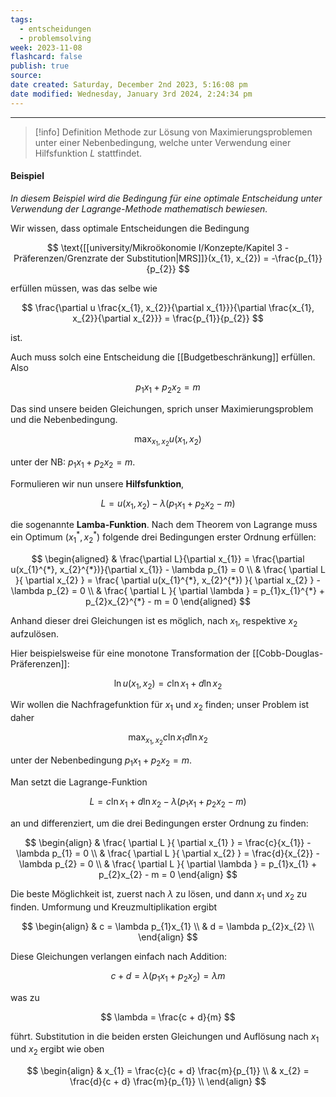 ```yaml
---
tags:
  - entscheidungen
  - problemsolving
week: 2023-11-08
flashcard: false
publish: true
source: 
date created: Saturday, December 2nd 2023, 5:16:08 pm
date modified: Wednesday, January 3rd 2024, 2:24:34 pm
---
```

***

> [!info] Definition
> Methode zur Lösung von Maximierungsproblemen unter einer Nebenbedingung, welche unter Verwendung einer Hilfsfunktion $L$ stattfindet.
#### Beispiel
*In diesem Beispiel wird die Bedingung für eine optimale Entscheidung unter Verwendung der Lagrange-Methode mathematisch bewiesen.*

Wir wissen, dass optimale Entscheidungen die Bedingung

$$
\text{[[university/Mikroökonomie I/Konzepte/Kapitel 3 - Präferenzen/Grenzrate der Substitution|MRS]]}(x_{1}, x_{2}) = -\frac{p_{1}}{p_{2}}
$$

erfüllen müssen, was das selbe wie

$$
\frac{\partial u \frac{x_{1}, x_{2}}{\partial x_{1}}}{\partial \frac{x_{1}, x_{2}}{\partial x_{2}}} = \frac{p_{1}}{p_{2}}
$$

ist.

Auch muss solch eine Entscheidung die [[Budgetbeschränkung]] erfüllen. Also

$$
p_{1}x_{1} + p_{2}x_{2} = m
$$

Das sind unsere beiden Gleichungen, sprich unser Maximierungsproblem und die Nebenbedingung.

$$
\max_{x_{1}, x_{2}} u(x_{1}, x_{2})
$$

unter der NB: $p_{1}x_{1} + p_{2}x_{2} = m$.

Formulieren wir nun unsere **Hilfsfunktion**,

$$
L = u(x_{1}, x_{2}) - \lambda (p_{1}x_{1} + p_{2}x_{2} - m)
$$

die sogenannte **Lamba-Funktion**.
Nach dem Theorem von Lagrange muss ein Optimum $(x_{1}^{*}, x_{2}^{*})$ folgende drei Bedingungen erster Ordnung erfüllen:

$$
\begin{aligned}
& \frac{\partial L}{\partial x_{1}} = \frac{\partial u(x_{1}^{*}, x_{2}^{*})}{\partial x_{1}} - \lambda p_{1} = 0 \\
& \frac{ \partial L }{ \partial x_{2} } = \frac{ \partial u(x_{1}^{*}, x_{2}^{*}) }{ \partial x_{2} } - \lambda p_{2} = 0 \\
& \frac{ \partial L }{ \partial \lambda } = p_{1}x_{1}^{*} + p_{2}x_{2}^{*} - m = 0
\end{aligned}
$$

Anhand dieser drei Gleichungen ist es möglich, nach $x_{1}$, respektive $x_{2}$ aufzulösen.

Hier beispielsweise für eine monotone Transformation der [[Cobb-Douglas-Präferenzen]]:

$$
\ln u(x_{1}, x_{2}) = c \ln x_{1} + d \ln {x_{2}}
$$

Wir wollen die Nachfragefunktion für $x_{1} \text{ und } x_{2}$ finden; unser Problem ist daher

$$
\max_{x_{1}, x_{2}} c \ln x_{1} d \ln x_{2}
$$

unter der Nebenbedingung $p_{1}x_{1} + p_{2}x_{2} = m$.

Man setzt die Lagrange-Funktion

$$
L = c \ln x_{1} + d \ln x_{2} - \lambda (p_{1}x_{1} + p_{2}x_{2} - m)
$$

an und differenziert, um die drei Bedingungen erster Ordnung zu finden:

$$
\begin{align}
 & \frac{ \partial L }{ \partial x_{1} } = \frac{c}{x_{1}} - \lambda p_{1} = 0 \\
 & \frac{ \partial L }{ \partial x_{2} } = \frac{d}{x_{2}} - \lambda p_{2} = 0 \\
 & \frac{ \partial L }{ \partial \lambda } = p_{1}x_{1} + p_{2}x_{2} - m = 0
\end{align}
$$

Die beste Möglichkeit ist, zuerst nach $\lambda$ zu lösen, und dann $x_{1} \text{ und } x_{2}$ zu finden. Umformung und Kreuzmultiplikation ergibt

$$
\begin{align}
 & c = \lambda p_{1}x_{1} \\
 & d = \lambda p_{2}x_{2} \\
\end{align}
$$

Diese Gleichungen verlangen einfach nach Addition:

$$
c + d = \lambda (p_{1}x_{1} + p_{2}x_{2}) = \lambda m
$$

was zu

$$
\lambda = \frac{c + d}{m}
$$

führt. Substitution in die beiden ersten Gleichungen und Auflösung nach $x_{1} \text{ und } x_{2}$ ergibt wie oben

$$
\begin{align}
 & x_{1} = \frac{c}{c + d} \frac{m}{p_{1}} \\
 & x_{2} = \frac{d}{c + d} \frac{m}{p_{1}} \\
\end{align}
$$
